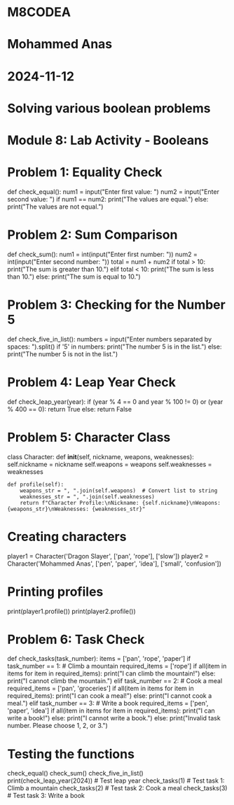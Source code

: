# M8CODEA

# Mohammed Anas
# 2024-11-12
# Solving various boolean problems
# Module 8: Lab Activity - Booleans

# Problem 1: Equality Check
def check_equal():
    num1 = input("Enter first value: ")
    num2 = input("Enter second value: ")
    if num1 == num2:
        print("The values are equal.")
    else:
        print("The values are not equal.")

# Problem 2: Sum Comparison
def check_sum():
    num1 = int(input("Enter first number: "))
    num2 = int(input("Enter second number: "))
    total = num1 + num2
    if total > 10:
        print("The sum is greater than 10.")
    elif total < 10:
        print("The sum is less than 10.")
    else:
        print("The sum is equal to 10.")

# Problem 3: Checking for the Number 5
def check_five_in_list():
    numbers = input("Enter numbers separated by spaces: ").split()
    if '5' in numbers:
        print("The number 5 is in the list.")
    else:
        print("The number 5 is not in the list.")

# Problem 4: Leap Year Check
def check_leap_year(year):
    if (year % 4 == 0 and year % 100 != 0) or (year % 400 == 0):
        return True
    else:
        return False

# Problem 5: Character Class
class Character:
    def __init__(self, nickname, weapons, weaknesses):
        self.nickname = nickname
        self.weapons = weapons
        self.weaknesses = weaknesses

    def profile(self):
        weapons_str = ", ".join(self.weapons)  # Convert list to string
        weaknesses_str = ", ".join(self.weaknesses)
        return f"Character Profile:\nNickname: {self.nickname}\nWeapons: {weapons_str}\nWeaknesses: {weaknesses_str}"

# Creating characters
player1 = Character('Dragon Slayer', ['pan', 'rope'], ['slow'])
player2 = Character('Mohammed Anas', ['pen', 'paper', 'idea'], ['small', 'confusion'])

# Printing profiles
print(player1.profile())
print(player2.profile())

# Problem 6: Task Check
def check_tasks(task_number):
    items = ['pan', 'rope', 'paper']
    if task_number == 1:  # Climb a mountain
        required_items = ['rope']
        if all(item in items for item in required_items):
            print("I can climb the mountain!")
        else:
            print("I cannot climb the mountain.")
    elif task_number == 2:  # Cook a meal
        required_items = ['pan', 'groceries']
        if all(item in items for item in required_items):
            print("I can cook a meal!")
        else:
            print("I cannot cook a meal.")
    elif task_number == 3:  # Write a book
        required_items = ['pen', 'paper', 'idea']
        if all(item in items for item in required_items):
            print("I can write a book!")
        else:
            print("I cannot write a book.")
    else:
        print("Invalid task number. Please choose 1, 2, or 3.")

# Testing the functions
check_equal()
check_sum()
check_five_in_list()
print(check_leap_year(2024))  # Test leap year
check_tasks(1)  # Test task 1: Climb a mountain
check_tasks(2)  # Test task 2: Cook a meal
check_tasks(3)  # Test task 3: Write a book
